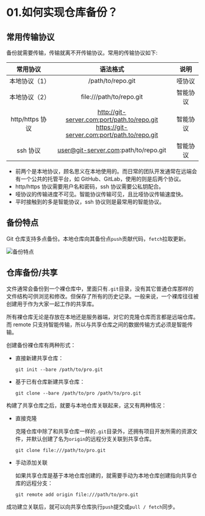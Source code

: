 # 01.如何实现仓库备份？

## 常用传输协议

备份就需要传输，传输就离不开传输协议。常用的传输协议如下:

|    常用协议     |                                           语法格式                                            |   说明   |
| :-------------: | :-------------------------------------------------------------------------------------------: | :------: |
|  本地协议（1）  |                                       /path/to/repo.git                                       |  哑协议  |
|  本地协议（2）  |                                   file:///path/to/repo.git                                    | 智能协议 |
| http/https 协议 | http://git-server.com:port/path.to/repo.git<br />https://git-server.com:port/path.to/repo.git | 智能协议 |
|    ssh 协议     |                             user@git-server.com:path/to/repo.git                              | 智能协议 |

- 前两个是本地协议，顾名思义在本地使用的。而日常的团队开发通常在远端会有一个公共的托管平台，如 GitHub、GitLab，使用的则是后两个协议。
- http/https 协议需要用户名和密码，ssh 协议需要公私钥配合。
- 哑协议的传输进度不可见。智能协议传输可见，且比哑协议传输速度快。
- 平时接触到的多是智能协议，ssh 协议则是最常用的智能协议。

## 备份特点

Git 仓库支持多点备份。本地仓库向其备份点`push`贡献代码，`fetch`拉取更新。

![备份特点](http://q5frcy1n7.bkt.clouddn.com/images/gitbook-git-github-gitlab/备份特点.JPG)

## 仓库备份/共享

文件通常会备份到一个裸仓库中，里面只有`.git`目录，没有其它普通仓库那样的文件结构可供浏览和修改。但保存了所有的历史记录。一般来说，一个裸库往往被创建用于作为大家一起工作的共享库。

所有裸仓库无论是存放在本地还是服务器端，对它的克隆仓库而言都是远端仓库。而 remote 只支持智能传输，所以与共享仓库之间的数据传输方式必须是智能传输。

创建备份裸仓库有两种形式：

- 直接新建共享仓库：

  ```shell
  git init --bare /path/to/pro.git
  ```

- 基于已有仓库新建共享仓库：

  ```SHELL
  git clone --bare /path/to/pro /path/to/pro.git
  ```

构建了共享仓库之后，就要与本地仓库关联起来，这又有两种情况：

- 直接克隆

  克隆仓库中除了和共享仓库一样的`.git`目录外，还拥有项目开发所需的资源文件，并默认创建了名为`origin`的远程分支关联到共享仓库。

  ```shell
  git clone file:///path/to/pro.git
  ```

- 手动添加关联

  如果共享仓库是基于本地仓库创建的，就需要手动为本地仓库创建指向共享仓库的远程分支：

  ```shell
  git remote add origin file:///path/to/pro.git
  ```

成功建立关联后，就可以向共享仓库执行`push`提交或`pull / fetch`同步。
